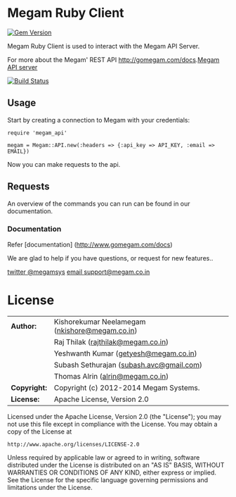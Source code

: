 Megam Ruby Client
==================

[![Gem Version](https://badge.fury.io/rb/megam_api.svg)](http://badge.fury.io/rb/megam_api)

Megam Ruby Client is used to interact with the Megam API Server.

For more about the Megam' REST API <http://gomegam.com/docs>.[Megam API server](https://github.com/indykish/megam_play.git)

[![Build Status](https://travis-ci.org/indykish/megam_api.png)](https://travis-ci.org/indykish/megam_api)


Usage
-----

Start by creating a connection to Megam with your credentials:

    require 'megam_api'

    megam = Megam::API.new(:headers => {:api_key => API_KEY, :email => EMAIL})

Now you can make requests to the api.

Requests
--------

An overview of the commands you can run can be found in our documentation.


### Documentation

Refer [documentation] (http://www.gomegam.com/docs)



We are glad to help if you have questions, or request for new features..

[twitter @megamsys](http://twitter.com/megamsys) [email support@megam.co.in](<support@megam.co.in>)



	
# License

|                      |                                          |
|:---------------------|:-----------------------------------------|
| **Author:**          | Kishorekumar Neelamegam (<nkishore@megam.co.in>)
|                      | Raj Thilak (<rajthilak@megam.co.in>)
|                      | Yeshwanth Kumar (<getyesh@megam.co.in>)
|                      | Subash Sethurajan (<subash.avc@gmail.com>)
|                      | Thomas Alrin (<alrin@megam.co.in>)
| **Copyright:**       | Copyright (c) 2012-2014 Megam Systems.
| **License:**         | Apache License, Version 2.0

Licensed under the Apache License, Version 2.0 (the "License");
you may not use this file except in compliance with the License.
You may obtain a copy of the License at

    http://www.apache.org/licenses/LICENSE-2.0

Unless required by applicable law or agreed to in writing, software
distributed under the License is distributed on an "AS IS" BASIS,
WITHOUT WARRANTIES OR CONDITIONS OF ANY KIND, either express or implied.
See the License for the specific language governing permissions and
limitations under the License.

